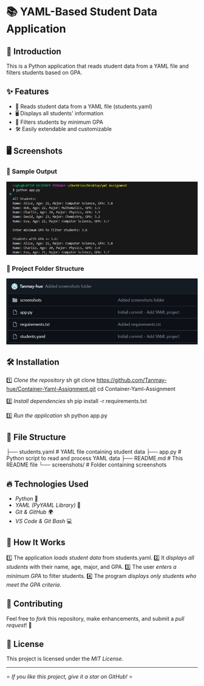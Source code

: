 # 📚 YAML-Based Student Data Application

## 🚀 Introduction
This is a Python application that reads student data from a YAML file and filters students based on GPA.

## ✨ Features
- 📂 Reads student data from a YAML file (students.yaml)
- 🖥 Displays all students' information
- 🎯 Filters students by minimum GPA
- 🛠 Easily extendable and customizable

## 🖥 Screenshots

### 📜 Sample Output
![Sample Output](https://github.com/Raghav6126/yaml-assignment-container/blob/main/Screenshots/1.png)

### 📂 Project Folder Structure
![Folder Structure](https://github.com/Tanmay-hue/Container-Yaml-Assignment/blob/main/screenshots/2.png)

## 🛠 Installation
1️⃣ *Clone the repository*
sh
git clone https://github.com/Tanmay-hue/Container-Yaml-Assignment.git
cd Container-Yaml-Assignment


2️⃣ *Install dependencies*
sh
pip install -r requirements.txt


3️⃣ *Run the application*
sh
python app.py


## 📄 File Structure

├── students.yaml  # YAML file containing student data
├── app.py         # Python script to read and process YAML data
├── README.md      # This README file
└── screenshots/   # Folder containing screenshots


## 🔥 Technologies Used
- *Python* 🐍
- *YAML (PyYAML Library)* 📜
- *Git & GitHub* 🌍
- *VS Code & Git Bash* 💻

## 🎯 How It Works
1️⃣ The application *loads student data* from students.yaml.
2️⃣ It *displays all students* with their name, age, major, and GPA.
3️⃣ The user *enters a minimum GPA* to filter students.
4️⃣ The program *displays only students who meet the GPA criteria*.

## 📌 Contributing
Feel free to *fork* this repository, make enhancements, and submit a *pull request*! 🚀

## 📜 License
This project is licensed under the *MIT License*.

---

⭐ *If you like this project, give it a star on GitHub!* ⭐
